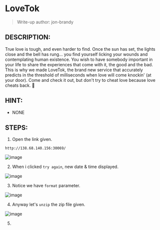 # LoveTok
> Write-up author: jon-brandy
## DESCRIPTION:
True love is tough, and even harder to find. Once the sun has set, the lights close and the bell has rung... you find yourself licking 
your wounds and contemplating human existence. You wish to have somebody important in your life to share the experiences that come with it, the good and the bad. 
This is why we made LoveTok, the brand new service that accurately predicts in the threshold of milliseconds when love will come knockin' (at your door). 
Come and check it out, but don't try to cheat love because love cheats back. 💛

## HINT:
- NONE
## STEPS:
1. Open the link given.

```
http://138.68.140.156:30069/
```

![image](https://user-images.githubusercontent.com/70703371/208852818-eff7e27c-150b-4ef1-b1b9-7f0da03f284c.png)


2. When i clicked `try again`, new date & time displayed.

![image](https://user-images.githubusercontent.com/70703371/208853461-ab996aa8-b721-4125-af5c-c3cb13181231.png)


3. Notice we have `format` parameter.

![image](https://user-images.githubusercontent.com/70703371/208853448-88975e17-dbb5-46a5-bdc3-49d3540a1f92.png)

4. Anyway let's `unzip` the zip file given.

![image](https://user-images.githubusercontent.com/70703371/208854243-710879f2-d77f-40e6-a42f-10856b128208.png)


5. 


